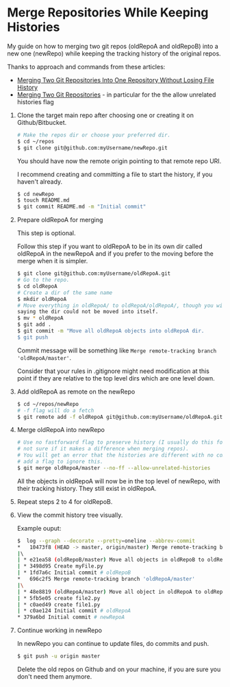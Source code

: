 # Merge Repositories While Keeping Histories

My guide on how to merging two git repos (oldRepoA and oldRepoB) into a new one (newRepo) while keeping the
tracking history of the original repos.

Thanks to approach and commands from these articles:
 - [Merging Two Git Repositories Into One Repository Without Losing File History](https://saintgimp.org/2013/01/22/merging-two-git-repositories-into-one-repository-without-losing-file-history/)
 - [Merging Two Git Repositories](https://blog.doismellburning.co.uk/merging-two-git-repositories/) - in particular for the the allow unrelated histories flag


1. Clone the target main repo after choosing one or creating it on Github/Bitbucket.

    ```bash
    # Make the repos dir or choose your preferred dir.
    $ cd ~/repos
    $ git clone git@github.com:myUsername/newRepo.git
    ```
    You should have now the remote origin pointing to that remote repo URI.

    I recommend creating and committing a file to start the history, if you haven't already. 

    ```bash
    $ cd newRepo
    $ touch README.md
    $ git commit README.md -m "Initial commit"
    ```

2. Prepare oldRepoA for merging

    This step is optional.

    Follow this step if you want to oldRepoA to be in its own dir called oldRepoA in the newRepoA 
    and if you prefer to the moving before the merge when it is simpler.

    ```bash
    $ git clone git@github.com:myUsername/oldRepoA.git
    # Go to the repo.
    $ cd oldRepoA
    # Create a dir of the same name
    $ mkdir oldRepoA
    # Move everything in oldRepoA/ to oldRepoA/oldRepoA/, though you will get a harmless error 
    saying the dir could not be moved into itself.
    $ mv * oldRepoA
    $ git add .
    $ git commit -m "Move all oldRepoA objects into oldRepoA dir.
    $ git push
    ```

    Commit message will be something like `Merge remote-tracking branch 'oldRepoA/master'`.

    Consider that your rules in .gitignore might need modification at this point if they are 
    relative to the top level dirs which are one level down.

3. Add oldRepoA as remote on the newRepo

    ```bash
    $ cd ~/repos/newRepo
    # -f flag will do a fetch
    $ git remote add -f oldRepoA git@github.com:myUsername/oldRepoA.git
    ```

4. Merge oldRepoA into newRepo

    ```bash
    # Use no fastforward flag to preserve history (I usually do this for merginng branches, 
    # not sure if it makes a difference when merging repos).
    # You will get an error that the histories are different with no commits in common, so 
    # add a flag to ignore this.
    $ git merge oldRepoA/master --no-ff --allow-unrelated-histories
    ```
    All the objects in oldRepoA will now be in the top level of newRepo, with their tracking
    history. They still exist in oldRepoA.

5. Repeat steps 2 to 4 for oldRepoB.

6. View the commit history tree visually.

    Example ouput:
    
    ```bash
    $  log --graph --decorate --pretty=oneline --abbrev-commit
    *   10473f8 (HEAD -> master, origin/master) Merge remote-tracking branch 'oldRepoB/master'
    |\  
    | * e21ea58 (oldRepoB/master) Move all objects in oldRepoB to oldRepoB dir.
    | * 3498d95 Create myFile.py
    | * 1fd7a6c Initial commit # oldRepoB
    *   696c2f5 Merge remote-tracking branch 'oldRepoA/master'
    |\
    | * 48e8819 (oldRepoA/master) Move all object in oldRepoA to oldRepoA dir.
    | * 5fb5e05 create file2.py
    | * c0aed49 create file1.py
    | * c0ae124 Initial commit # oldRepoA
    * 379a6bd Initial commit # newRepoA
    ```

7. Continue working in newRepo

    In newRepo you can continue to update files, do commits and push.
    
    ```bash
    $ git push -u origin master
    ```
    
    Delete the old repos on Github and on your machine, if you are sure you don't need them anymore.
